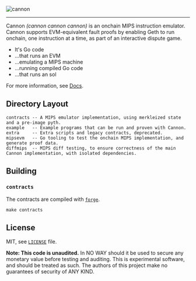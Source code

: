 <!--![cannon](https://upload.wikimedia.org/wikipedia/commons/8/80/Cannon%2C_Château_du_Haut-Koenigsbourg%2C_France.jpg)-->
<!--![cannon](https://cdn1.epicgames.com/ue/product/Featured/SCIFIWEAPONBUNDLE_featured-894x488-83fbc936b6d86edcbbe892b1a6780224.png)-->
<!--![cannon](https://static.wikia.nocookie.net/ageofempires/images/8/80/Bombard_cannon_aoe2DE.png/revision/latest/top-crop/width/360/height/360?cb=20200331021834)-->
![cannon](https://paradacreativa.es/wp-content/uploads/2021/05/Canon-orbital-GTA-01.jpg)

---

Cannon *(cannon cannon cannon)* is an onchain MIPS instruction emulator.
Cannon supports EVM-equivalent fault proofs by enabling Geth to run onchain,
one instruction at a time, as part of an interactive dispute game.

* It's Go code
* ...that runs an EVM
* ...emulating a MIPS machine
* ...running compiled Go code
* ...that runs an sol

For more information, see [Docs](./docs/README.md).

## Directory Layout

```
contracts -- A MIPS emulator implementation, using merkleized state and a pre-image pyth.
example   -- Example programs that can be run and proven with Cannon.
extra     -- Extra scripts and legacy contracts, deprecated.
mipsevm   -- Go tooling to test the onchain MIPS implementation, and generate proof data.
diffmips  -- MIPS diff testing, to ensure correctness of the main Cannon implementation, with isolated dependencies. 
```

## Building

### `contracts`

The contracts are compiled with [`forge`](https://github.com/foundry-rs/foundry).
```
make contracts
```

## License

MIT, see [`LICENSE`](./LICENSE) file.

**Note: This code is unaudited.**
In NO WAY should it be used to secure any monetary value before testing and auditing.
This is experimental software, and should be treated as such.
The authors of this project make no guarantees of security of ANY KIND.
